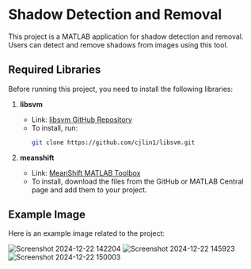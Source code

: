 # Shadow Detection and Removal

This project is a MATLAB application for shadow detection and removal. Users can detect and remove shadows from images using this tool.

## Required Libraries

Before running this project, you need to install the following libraries:

1. **libsvm**  
   - Link: [libsvm GitHub Repository](https://github.com/cjlin1/libsvm)
   - To install, run:
     ```bash
     git clone https://github.com/cjlin1/libsvm.git
     ```

2. **meanshift**  
   - Link: [MeanShift MATLAB Toolbox](https://www.mathworks.com/matlabcentral/fileexchange/28411-meanshift)
   - To install, download the files from the GitHub or MATLAB Central page and add them to your project.

## Example Image

Here is an example image related to the project:

![Screenshot 2024-12-22 142204](https://github.com/user-attachments/assets/a1bf8f0f-e18d-4ca4-9559-ce06d955f150)
![Screenshot 2024-12-22 145923](https://github.com/user-attachments/assets/cde6be6a-f3f1-463b-aa6c-449c528986bb)
![Screenshot 2024-12-22 150003](https://github.com/user-attachments/assets/60590067-bb96-4d54-9051-7ae1cdfa25bd)
